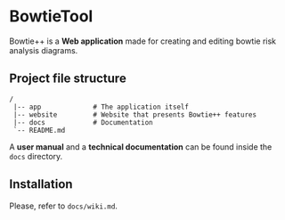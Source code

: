 # BowtieTool

Bowtie++ is a **Web application** made for creating and editing bowtie risk analysis diagrams.

## Project file structure

```
/
 |-- app             # The application itself
 |-- website         # Website that presents Bowtie++ features
 |-- docs            # Documentation
 `-- README.md
```

A **user manual** and a **technical documentation** can be found inside the `docs` directory.

## Installation

Please, refer to `docs/wiki.md`.